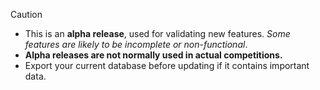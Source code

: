 > [!CAUTION]
>
> - This is an **alpha release**, used for validating new features.  *Some features are likely to be incomplete or non-functional*.
> - **Alpha releases are not normally used in actual competitions.** 
> - Export your current database before updating if it contains important data.